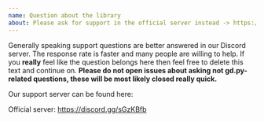 ```yaml
---
name: Question about the library
about: Please ask for support in the official server instead -> https://discord.gg/sGzKBfb
---
```


Generally speaking support questions are better answered in our Discord server. The response rate is faster and many people are willing to help. If you **really** feel like the question belongs here then feel free to delete this text and continue on. **Please do not open issues about asking not gd.py-related questions, these will be most likely closed really quick.**

Our support server can be found here:

Official server: https://discord.gg/sGzKBfb
